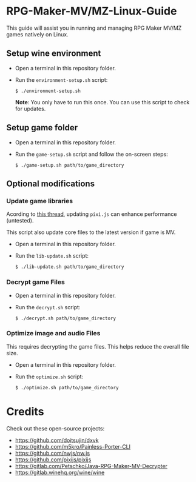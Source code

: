 # RPG-Maker-MV/MZ-Linux-Guide
This guide will assist you in running and managing RPG Maker MV/MZ games natively on Linux.

## Setup wine environment
- Open a terminal in this repository folder.

- Run the `environment-setup.sh` script:
    ```
    $ ./environment-setup.sh
    ```
    **Note**: You only have to run this once. You can use this script to check for updates.

## Setup game folder
- Open a terminal in this repository folder.

- Run the `game-setup.sh` script and follow the on-screen steps:
    ```
    $ ./game-setup.sh path/to/game_directory
    ```

## Optional modifications

### Update game libraries
Acording to [this thread](https://forums.rpgmakerweb.com/index.php?threads/123317), updating `pixi.js` can enhance performance (untested).


This script also update core files to the latest version if game is MV.

- Open a terminal in this repository folder.

- Run the `lib-update.sh` script:
    ```
    $ ./lib-update.sh path/to/game_directory
    ```

### Decrypt game Files
- Open a terminal in this repository folder.

- Run the `decrypt.sh` script:
    ```
    $ ./decrypt.sh path/to/game_directory
    ```

### Optimize image and audio Files
This requires decrypting the game files. This helps reduce the overall file size.
- Open a terminal in this repository folder.

- Run the `optimize.sh` script:
    ```
    $ ./optimize.sh path/to/game_directory
    ```

# Credits
Check out these open-source projects:
- https://github.com/doitsujin/dxvk
- https://github.com/m5kro/Painless-Porter-CLI
- https://github.com/nwjs/nw.js
- https://github.com/pixijs/pixijs
- https://gitlab.com/Petschko/Java-RPG-Maker-MV-Decrypter
- https://gitlab.winehq.org/wine/wine
